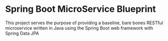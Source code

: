 # Spring Boot MicroService Blueprint
This project serves the purpose of providing a baseline, bare bones RESTful microservice written in Java using the Spring Boot web framework with Spring Data JPA
